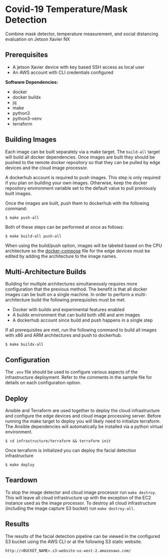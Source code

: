 # Covid-19 Temperature/Mask Detection

Combine mask detector, temperature measurement, and social distancing evaluation on Jetson Xavier NX


## Prerequisites
- A jetson Xavier device with key based SSH access as local user
- An AWS account with CLI credentials configured

**Software Dependencies:**
- docker
- docker buildx
- jq
- make
- python3
- python3-venv
- terraform

## Building Images

Each image can be built separately via a make target. The `build-all` target will build all docker dependencies. Once images are built they should be pushed to the remote docker repository so that they can be pulled by edge devices and the cloud image processor.

A dockerhub account is required to push images. This step is only required if you plan on building your own images. Otherwise, keep the docker repository environment variable set to the default value to pull previously built images.

Once the images are built, push them to dockerhub with the following command:

```
$ make push-all
```

Both of these steps can be performed at once as follows:

```
$ make build-all push-all
```

When using the build/push option, images will be labeled based on the CPU architecture so the [docker-compose](infrastructure/ansible/roles/edge_device/templates/docker-compose.yml.j2) file for the edge devices must be edited by adding the architecture to the image names.


## Multi-Architecture Builds

Building for multiple architectures simultaneously requires more configuration that the previous method. The benefit is that all docker images can be built on a single machine. In order to perform a multi-architecture build the following prerequisites must be met.

- Docker with buildx and experimental features enabled
- A buildx environment that can build both x86 and arm images
- A dockerhub account since build and push happens in a single step

If all prerequisites are met, run the following command to build all images with x86 and ARM architectures and push to dockerhub.

```
$ make buildx-all
```

## Configuration

The `.env` file should be used to configure various aspects of the infrastructure deployment. Refer to the comments in the sample file for details on each configuration option.

## Deploy

Ansible and Terraform are used together to deploy the cloud infrastructure and configure the edge devices and cloud image processing server. Before running the make target to deploy you will likely need to initialize terraform. The Ansible dependencies will automatically be installed via a python virtual environment.

```
$ cd infrastructure/terraform && terraform init
```

Once terraform is initialized you can deploy the facial detection infrastructure

```
$ make deploy
```

## Teardown

To stop the image detector and cloud image processor run `make destroy`. This will leave all cloud infrastructure up with the exception of the EC2 instance used as the image processor. To destroy all cloud infrastructure (including the image capture S3 bucket) run `make destroy-all`.


## Results

The results of the facial detection pipeline can be viewed in the configured S3 bucket using the AWS CLI or at the following S3 static website.

```
http://<BUCKET_NAME>.s3-website-us-west-2.amazonaws.com/
```
